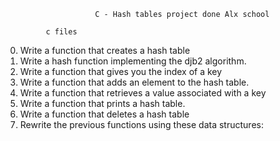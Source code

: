                         C - Hash tables project done Alx school
                        
             c files
             
0. Write a function that creates a hash table
1. Write a hash function implementing the djb2 algorithm.
2. Write a function that gives you the index of a key
3. Write a function that adds an element to the hash table.
4. Write a function that retrieves a value associated with a key
5. Write a function that prints a hash table.
6. Write a function that deletes a hash table
7. Rewrite the previous functions using these data structures:
